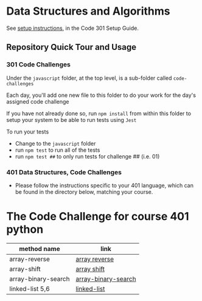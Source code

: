 # Data Structures and Algorithms

See [setup instructions](https://codefellows.github.io/setup-guide/code-301/3-code-challenges), in the Code 301 Setup Guide.

## Repository Quick Tour and Usage

### 301 Code Challenges

Under the `javascript` folder, at the top level, is a sub-folder called `code-challenges`

Each day, you'll add one new file to this folder to do your work for the day's assigned code challenge

If you have not already done so, run `npm install` from within this folder to setup your system to be able to run tests using `Jest`

To run your tests

- Change to the `javascript` folder
- run `npm test` to run all of the tests
- run `npm test ##` to only run tests for challenge ## (i.e. 01)

### 401 Data Structures, Code Challenges

- Please follow the instructions specific to your 401 language, which can be found in the directory below, matching your course.


# The Code Challenge for course 401 python

|method name|link|
|----|----|
|array-reverse|[array reverse](./python/code_challenges/array-reverse/README.md)|
|array-shift|[array shift](./python/code_challenges/array-insert-shift/README.md)|
|array-binary-search|[array-binary-search](./python/code_challenges/array-binary-search/README.md)|
|linked-list 5,6|[linked-list](./python/code_challenges/linked_list/README.md)|
